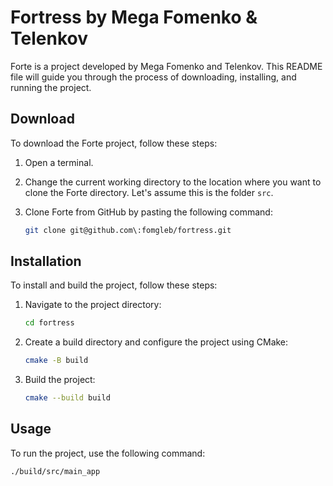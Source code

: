 # Fortress by Mega Fomenko & Telenkov

Forte is a project developed by Mega Fomenko and Telenkov. This README file will guide you through the process of downloading, installing, and running the project.

## Download

To download the Forte project, follow these steps:

1. Open a terminal.
2. Change the current working directory to the location where you want to clone the Forte directory. Let's assume this is the folder `src`.
3. Clone Forte from GitHub by pasting the following command:

    ```sh
    git clone git@github.com\:fomgleb/fortress.git
    ```

## Installation

To install and build the project, follow these steps:

1. Navigate to the project directory:

    ```sh
    cd fortress
    ```

2. Create a build directory and configure the project using CMake:

    ```sh
    cmake -B build
    ```

3. Build the project:

    ```sh
    cmake --build build
    ```

## Usage

To run the project, use the following command:

```sh
./build/src/main_app
